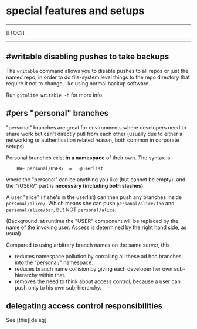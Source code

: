 # special features and setups

----

[[TOC]]

----

## #writable disabling pushes to take backups

The `writable` command allows you to disable pushes to all repos or just the
named repo, in order to do file-system level things to the repo directory that
require it not to change, like using normal backup software.

Run `gitolite writable -h` for more info.

## #pers "personal" branches

"personal" branches are great for environments where developers need to share
work but can't directly pull from each other (usually due to either a
networking or authentication related reason, both common in corporate setups).

Personal branches exist **in a namespace** of their own.  The syntax is

        RW+ personal/USER/  =   @userlist

where the "personal" can be anything you like (but cannot be empty), and the
"/USER/" part is **necessary (including both slashes)**.

A user "alice" (if she's in the userlist) can then push any branches inside
`personal/alice/`.  Which means she can push `personal/alice/foo` and
`personal/alice/bar`, but NOT `personal/alice`.

(Background: at runtime the "USER" component will be replaced by the name of
the invoking user.  Access is determined by the right hand side, as usual).

Compared to using arbitrary branch names on the same server, this

  * reduces namespace pollution by corralling all these ad hoc branches into
    the "personal/" namespace.
  * reduces branch name collision by giving each developer her own
    sub-hierarchy within that.
  * removes the need to think about access control, because a user can push
    only to his own sub-hierarchy.

## delegating access control responsibilities

See [this][deleg].
